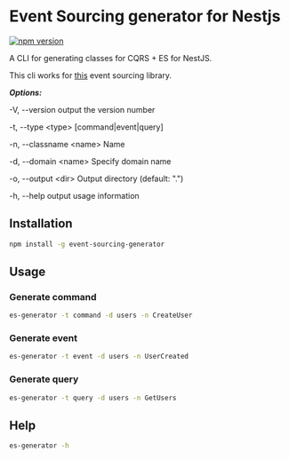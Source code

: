 Event Sourcing generator for Nestjs
=====
[![npm version](https://badge.fury.io/js/event-sourcing-generator.svg)](https://badge.fury.io/js/event-sourcing-generator)

A CLI for generating classes for CQRS + ES for NestJS.

This cli works for [this](https://github.com/ArkerLabs/event-sourcing-nestjs) event sourcing library.

***Options:***

  -V, --version           output the version number

  -t, --type \<type\>       [command|event|query]

  -n, --classname \<name\>  Name

  -d, --domain \<name\>     Specify domain name

  -o, --output \<dir\>      Output directory (default: ".")

  -h, --help              output usage information


## Installation
```bash
npm install -g event-sourcing-generator
```

## Usage

### Generate command
```bash
es-generator -t command -d users -n CreateUser
```

### Generate event
```bash
es-generator -t event -d users -n UserCreated
```

### Generate query
```bash
es-generator -t query -d users -n GetUsers
```

## Help
```bash
es-generator -h
```